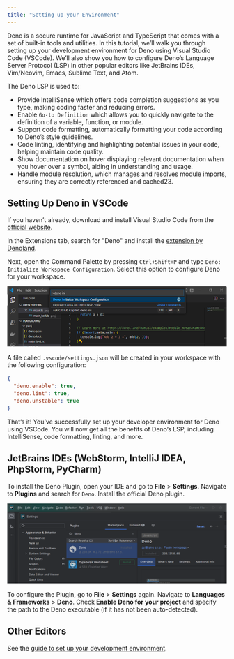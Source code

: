 ```yaml
---
title: "Setting up your Environment"
---
```


Deno is a secure runtime for JavaScript and TypeScript that comes with a set of
built-in tools and utilities. In this tutorial, we’ll walk you through setting
up your development environment for Deno using Visual Studio Code (VSCode).
We’ll also show you how to configure Deno’s Language Server Protocol (LSP) in
other popular editors like JetBrains IDEs, Vim/Neovim, Emacs, Sublime Text, and
Atom.

The Deno LSP is used to:

- Provide IntelliSense which offers code completion suggestions as you type,
  making coding faster and reducing errors.
- Enable `Go-to Definition` which allows you to quickly navigate to the
  definition of a variable, function, or module.
- Support code formatting, automatically formatting your code according to
  Deno’s style guidelines.
- Code linting, identifying and highlighting potential issues in your code,
  helping maintain code quality.
- Show documentation on hover displaying relevant documentation when you hover
  over a symbol, aiding in understanding and usage.
- Handle module resolution, which manages and resolves module imports, ensuring
  they are correctly referenced and cached23.

## Setting Up Deno in VSCode

If you haven’t already, download and install Visual Studio Code from the
[official website](https://code.visualstudio.com/).

In the Extensions tab, search for "Deno" and install the
[extension by Denoland](https://marketplace.visualstudio.com/items?itemName=denoland.vscode-deno).

Next, open the Command Palette by pressing `Ctrl+Shift+P` and type
`Deno: Initialize Workspace Configuration`. Select this option to configure Deno
for your workspace.

![The VSCode command palette with the Deno: Initialize Workspace Configuration option selected.](./images/vscode-setup.png)

A file called `.vscode/settings.json` will be created in your workspace with the
following configuration:

```json
{
  "deno.enable": true,
  "deno.lint": true,
  "deno.unstable": true
}
```

That’s it! You’ve successfully set up your developer environment for Deno using
VSCode. You will now get all the benefits of Deno’s LSP, including IntelliSense,
code formatting, linting, and more.

## JetBrains IDEs (WebStorm, IntelliJ IDEA, PhpStorm, PyCharm)

To install the Deno Plugin, open your IDE and go to **File** > **Settings**.
Navigate to **Plugins** and search for `Deno`. Install the official Deno plugin.

![The WebStorm plugins settings](./images/webstorm_setup.png)

To configure the Plugin, go to **File** > **Settings** again. Navigate to
**Languages & Frameworks** > **Deno**. Check **Enable Deno for your project**
and specify the path to the Deno executable (if it has not been auto-detected).

## Other Editors

See the
[guide to set up your development environment](/runtime/manual/getting_started/setup_your_environment/).
